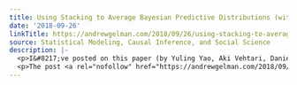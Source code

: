 ```yaml
---
title: Using Stacking to Average Bayesian Predictive Distributions (with Discussion)
date: '2018-09-26'
linkTitle: https://andrewgelman.com/2018/09/26/using-stacking-to-average-bayesian-predictive-distributions-with-discussion/
source: Statistical Modeling, Causal Inference, and Social Science
description: |-
  <p>I&#8217;ve posted on this paper (by Yuling Yao, Aki Vehtari, Daniel Simpson, and myself) before, but now the final version has been published, along with a bunch of interesting discussions and our rejoinder. This has been an important project for me, as it answers a question that&#8217;s been bugging me for over 20 years (since [&#8230;]</p>
  <p>The post <a rel="nofollow" href="https://andrewgelman.com/2018/09/26/using-stacking-to-average-bayesian-predictive-distributions-with-discussion/">Usi
---
```

